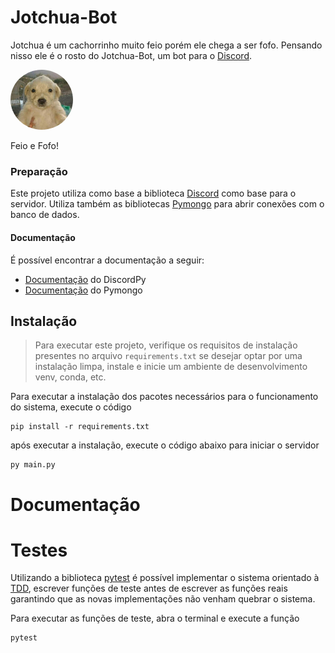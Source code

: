 # Jotchua-Bot

Jotchua é um cachorrinho muito feio porém ele chega a ser fofo. Pensando nisso ele é o rosto do Jotchua-Bot, um bot para o [Discord](https://discord.com).

<img src="assets/jot.svg" style="border-radius: 50%; width: 100px"/>

Feio e Fofo!

### Preparação

Este projeto utiliza como base a biblioteca [Discord](https://discord.com) como base para o servidor. Utiliza também as bibliotecas [Pymongo](https://google.com) para abrir conexões com o banco de dados.

#### Documentação
É possível encontrar a documentação a seguir:
- [Documentação](https://github.com/) do DiscordPy
- [Documentação](https://github.com/) do Pymongo

## Instalação

> Para executar este projeto, verifique os requisitos de instalação presentes no arquivo `requirements.txt` se desejar optar por uma instalação limpa, instale e inicie um ambiente de desenvolvimento venv, conda, etc.

Para executar a instalação dos pacotes necessários para o funcionamento do sistema, execute o código

```
pip install -r requirements.txt 
```

após executar a instalação, execute o código abaixo para iniciar o servidor
```
py main.py
```

# Documentação

# Testes

Utilizando a biblioteca [pytest](https://github.com) é possível implementar o sistema orientado à [TDD](https://github.com), escrever funções de teste antes de escrever as funções reais garantindo que as novas implementações não venham quebrar o sistema.

Para executar as funções de teste, abra o terminal e execute a função

```
pytest
```